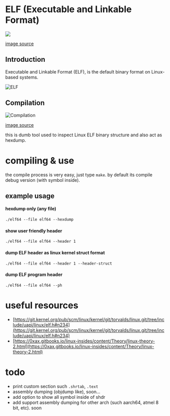 # ELF (Executable and Linkable Format)

<img src="https://raw.githubusercontent.com/corkami/pics/28cb0226093ed57b348723bc473cea0162dad366/binary/elf101/elf101-64.svg">

[image source](https://github.com/corkami/pics/blob/28cb0226093ed57b348723bc473cea0162dad366/binary/elf101/elf101-64.svg)

## Introduction

Executable and Linkable Format (ELF), is the default binary format on Linux-based systems.

![ELF](https://i.imgur.com/Ai9OqOB.png)

## Compilation

![Compilation](https://i.imgur.com/LNddTmk.png)

[image source](https://gist.github.com/x0nu11byt3/bcb35c3de461e5fb66173071a2379779)

this is dumb tool used to inspect Linux ELF binary structure and also act as hexdump.

# compiling & use
the compile process is very easy, just type `make`. by default its compile debug version (with symbol inside).

## example usage
#### hexdump only (any file)
`./elf64 --file elf64 --hexdump`

#### show user friendly header
`./elf64 --file elf64 --header 1`

#### dump ELF header as linux kernel struct format
`./elf64 --file elf64 --header 1 --header-struct`

#### dump ELF program header
`./elf64 --file elf64 --ph`

# useful resources
- [https://git.kernel.org/pub/scm/linux/kernel/git/torvalds/linux.git/tree/include/uapi/linux/elf.h#n234](https://git.kernel.org/pub/scm/linux/kernel/git/torvalds/linux.git/tree/include/uapi/linux/elf.h#n234)
- [https://0xax.gitbooks.io/linux-insides/content/Theory/linux-theory-2.html](https://0xax.gitbooks.io/linux-insides/content/Theory/linux-theory-2.html)


# todo
- print custom section such `.shrtab`, `.text`
- assembly dumping (objdump like), soon...
- add option to show all symbol inside of shdr
- add support assembly dumping for other arch (such aarch64, atmel 8 bit, etc). soon